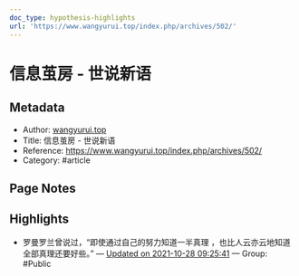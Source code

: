 ```yaml
---
doc_type: hypothesis-highlights
url: 'https://www.wangyurui.top/index.php/archives/502/'
---
```


# 信息茧房 - 世说新语

## Metadata
- Author: [wangyurui.top]()
- Title: 信息茧房 - 世说新语
- Reference: https://www.wangyurui.top/index.php/archives/502/
- Category: #article

## Page Notes
## Highlights
- 罗曼罗兰曾说过，“即使通过自己的努力知道一半真理 ，也比人云亦云地知道全部真理还要好些。” — [Updated on 2021-10-28 09:25:41](https://hyp.is/9r97ejeNEeyPOmseSd5CZA/www.wangyurui.top/index.php/archives/502/) — Group: #Public



